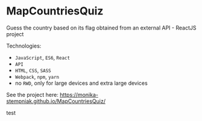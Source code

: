 # MapCountriesQuiz

Guess the country based on its flag obtained from an external API - ReactJS project

Technologies:

- `JavaScript`, `ES6`, `React`
- `API`
- `HTML`, `CSS`, `SASS`
- `Webpack`, `npm`, `yarn`
- no `RWD`, only for large devices and extra large devices

See the project here:
https://monika-stempniak.github.io/MapCountriesQuiz/

test
